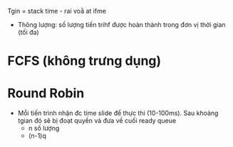 Tgin = stack time - rai voằ at ifme 
- Thông lượng: số lượng tiến trihf được hoàn thành trong đơn vị thời gian (tối đa)


# FCFS (không trưng dụng) 
# Round Robin
- Mỗi tiến trình nhận đc time slide để thực thi (10-100ms). Sau khoảng tgian đó sẽ bị đoạt quyền và đưa về cuối ready queue
    + n số lượng
    + (n-1)q